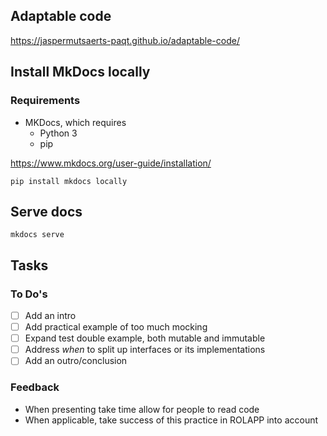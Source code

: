 Adaptable code
----

https://jaspermutsaerts-paqt.github.io/adaptable-code/


## Install MkDocs locally

### Requirements

- MKDocs, which requires
    - Python 3
    - pip

https://www.mkdocs.org/user-guide/installation/

```shell
pip install mkdocs locally
```

## Serve docs

```shell
mkdocs serve
```

## Tasks

### To Do's

- [ ] Add an intro
- [ ] Add practical example of too much mocking
- [ ] Expand test double example, both mutable and immutable
- [ ] Address _when_ to split up interfaces or its implementations
- [ ] Add an outro/conclusion

### Feedback

- When presenting take time allow for people to read code
- When applicable, take success of this practice in ROLAPP into account

